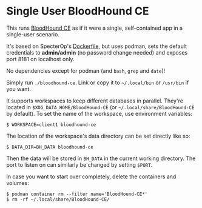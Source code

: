  Single User BloodHound CE
==========================

This runs [BloodHound CE](https://github.com/SpecterOps/BloodHound) as if it
were a single, self-contained app in a single-user scenario.

It's based on SpecterOp's
[Dockerfile](https://github.com/SpecterOps/BloodHound/blob/294dab1f72fb3fcbaf7d010fd7ee9301f6ba78fe/dockerfiles/bloodhound.Dockerfile),
but uses podman, sets the default credentials to **admin/admin** (no password
change needed) and exposes port 8181 on localhost only.

No dependencies except for podman (and `bash`, `grep` and `date`)!

Simply run `./bloodhound-ce`. Link or copy it to `~/.local/bin` or
`/usr/bin` if you want.

It supports workspaces to keep different databases in parallel. They're
located in `$XDG_DATA_HOME/BloodHound-CE`
(or `~/.local/share/BloodHound-CE` by
default). To set the name of the workspace, use environment variables:

```console
$ WORKSPACE=client1 bloodhound-ce
```

The location of the workspace's data directory can be set directly like so:

```console
$ DATA_DIR=BH_DATA bloodhound-ce
```

Then the data will be stored in `BH_DATA` in the current working directory.
The port to listen on can similarly be changed by setting `$PORT`.

In case you want to start over completely, delete the containers and volumes:
```console
$ podman container rm --filter name='BloodHound-CE*'
$ rm -rf ~/.local/share/BloodHound-CE/
```
